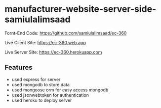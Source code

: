 # manufacturer-website-server-side-samiulalimsaad

Fornt-End Code: <https://github.com/samiulalimsaad/ec-360>

Live Client Site: <https://ec-360.web.app>

Live Server Site: <https://ec-360.herokuapp.com>

## Features

-   used express for server
-   used mongodb to store data
-   used mongoose orm for easy access mongodb
-   used jsonwebtoken for authentication
-   used heroku to deploy server
